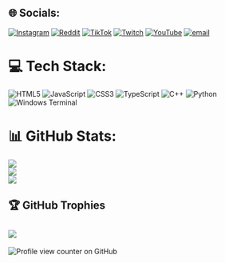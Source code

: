 

## 🌐 Socials:
[![Instagram](https://img.shields.io/badge/Instagram-%23E4405F.svg?logo=Instagram&logoColor=white)](https://instagram.com/dumxrg) [![Reddit](https://img.shields.io/badge/Reddit-%23FF4500.svg?logo=Reddit&logoColor=white)](https://reddit.com/user/dumxrg) [![TikTok](https://img.shields.io/badge/TikTok-%23000000.svg?logo=TikTok&logoColor=white)](https://tiktok.com/@dumxrg) [![Twitch](https://img.shields.io/badge/Twitch-%239146FF.svg?logo=Twitch&logoColor=white)](https://twitch.tv/dumxrg) [![YouTube](https://img.shields.io/badge/YouTube-%23FF0000.svg?logo=YouTube&logoColor=white)](https://youtube.com/@dumxrg) [![email](https://img.shields.io/badge/Email-D14836?logo=gmail&logoColor=white)](mailto:dumxrg@gmail.com) 

# 💻 Tech Stack:
![HTML5](https://img.shields.io/badge/html5-%23E34F26.svg?style=for-the-badge&logo=html5&logoColor=white) ![JavaScript](https://img.shields.io/badge/javascript-%23323330.svg?style=for-the-badge&logo=javascript&logoColor=%23F7DF1E) ![CSS3](https://img.shields.io/badge/css3-%231572B6.svg?style=for-the-badge&logo=css3&logoColor=white) ![TypeScript](https://img.shields.io/badge/typescript-%23007ACC.svg?style=for-the-badge&logo=typescript&logoColor=white) ![C++](https://img.shields.io/badge/c++-%2300599C.svg?style=for-the-badge&logo=cplusplus&logoColor=white) ![Python](https://img.shields.io/badge/python-3670A0?style=for-the-badge&logo=python&logoColor=ffdd54) ![Windows Terminal](https://img.shields.io/badge/Windows%20Terminal-%234D4D4D.svg?style=for-the-badge&logo=windows-terminal&logoColor=white) 
# 📊 GitHub Stats:
![](https://github-readme-stats.vercel.app/api?username=dumxrg&theme=dark&hide_border=false&include_all_commits=false&count_private=false)<br/>
![](https://nirzak-streak-stats.vercel.app/?user=dumxrg&theme=dark&hide_border=false)<br/>
![](https://github-readme-stats.vercel.app/api/top-langs/?username=dumxrg&theme=dark&hide_border=false&include_all_commits=false&count_private=false&layout=compact)

## 🏆 GitHub Trophies
![](https://github-profile-trophy.vercel.app/?username=dumxrg&theme=radical&no-frame=false&no-bg=false&margin-w=4)
---

![Profile view counter on GitHub](https://komarev.com/ghpvc/?username=dumxrg)


<!-- Proudly created with GPRM ( https://gprm.itsvg.in ) -->




